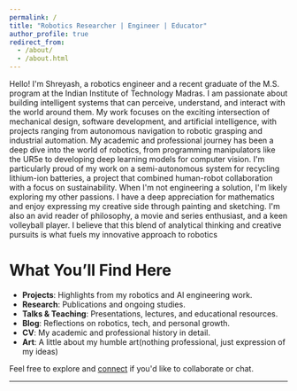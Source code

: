 ```yaml
---
permalink: /
title: "Robotics Researcher | Engineer | Educator"
author_profile: true
redirect_from: 
  - /about/
  - /about.html
---
```


Hello! I'm Shreyash, a robotics engineer and a recent graduate of the M.S. program at the Indian Institute of Technology Madras. I am passionate about building intelligent systems that can perceive, understand, and interact with the world around them. My work focuses on the exciting intersection of mechanical design, software development, and artificial intelligence, with projects ranging from autonomous navigation to robotic grasping and industrial automation.
My academic and professional journey has been a deep dive into the world of robotics, from programming manipulators like the UR5e to developing deep learning models for computer vision. I'm particularly proud of my work on a semi-autonomous system for recycling lithium-ion batteries, a project that combined human-robot collaboration with a focus on sustainability.
When I'm not engineering a solution, I'm likely exploring my other passions. I have a deep appreciation for mathematics and enjoy expressing my creative side through painting and sketching. I'm also an avid reader of philosophy, a movie and series enthusiast, and a keen volleyball player. I believe that this blend of analytical thinking and creative pursuits is what fuels my innovative approach to robotics

What You’ll Find Here
======
- **Projects**: Highlights from my robotics and AI engineering work.
- **Research**: Publications and ongoing studies.
- **Talks & Teaching**: Presentations, lectures, and educational resources.
- **Blog**: Reflections on robotics, tech, and personal growth.
- **CV**: My academic and professional history in detail.
- **Art**: A little about my humble art(nothing professional, just expression of my ideas)

Feel free to explore and [connect](shreyashgadgil007@gmail.com) if you'd like to collaborate or chat.

---
